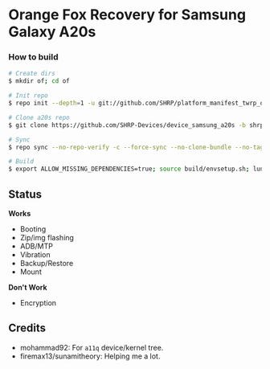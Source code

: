 # Orange Fox Recovery for Samsung Galaxy A20s

### How to build ###

```bash
# Create dirs
$ mkdir of; cd of

# Init repo
$ repo init --depth=1 -u git://github.com/SHRP/platform_manifest_twrp_omni -b v3_10.0

# Clone a20s repo
$ git clone https://github.com/SHRP-Devices/device_samsung_a20s -b shrp-10.0 device/samsung/a20s

# Sync
$ repo sync --no-repo-verify -c --force-sync --no-clone-bundle --no-tags --optimized-fetch --prune -j`nproc`

# Build
$ export ALLOW_MISSING_DEPENDENCIES=true; source build/envsetup.sh; lunch omni_a20s-eng; mka recoveryimage
```

## Status

**Works**

- Booting
- Zip/img flashing
- ADB/MTP
- Vibration
- Backup/Restore
- Mount

**Don't Work**

- Encryption

## Credits
* mohammad92: For ```a11q``` device/kernel tree.
* firemax13/sunamitheory: Helping me a lot.
